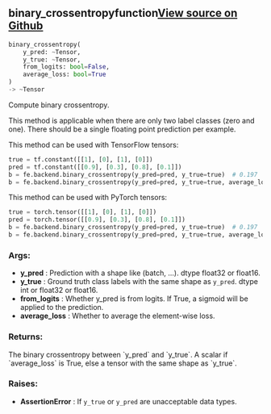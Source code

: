 ## binary_crossentropy<span class="tag">function</span><a class="sourcelink" href=https://github.com/fastestimator/fastestimator/blob/r1.1/fastestimator/backend/binary_crossentropy.py/#L25-L80>View source on Github</a>
```python
binary_crossentropy(
	y_pred: ~Tensor,
	y_true: ~Tensor,
	from_logits: bool=False,
	average_loss: bool=True
)
-> ~Tensor
```
Compute binary crossentropy.

This method is applicable when there are only two label classes (zero and one). There should be a single floating
point prediction per example.

This method can be used with TensorFlow tensors:
```python
true = tf.constant([[1], [0], [1], [0]])
pred = tf.constant([[0.9], [0.3], [0.8], [0.1]])
b = fe.backend.binary_crossentropy(y_pred=pred, y_true=true)  # 0.197
b = fe.backend.binary_crossentropy(y_pred=pred, y_true=true, average_loss=False)  # [0.105, 0.356, 0.223, 0.105]
```

This method can be used with PyTorch tensors:
```python
true = torch.tensor([[1], [0], [1], [0]])
pred = torch.tensor([[0.9], [0.3], [0.8], [0.1]])
b = fe.backend.binary_crossentropy(y_pred=pred, y_true=true)  # 0.197
b = fe.backend.binary_crossentropy(y_pred=pred, y_true=true, average_loss=False)  # [0.105, 0.356, 0.223, 0.105]
```


<h3>Args:</h3>

* **y_pred** :  Prediction with a shape like (batch, ...). dtype float32 or float16.
* **y_true** :  Ground truth class labels with the same shape as `y_pred`. dtype int or float32 or float16.
* **from_logits** :  Whether y_pred is from logits. If True, a sigmoid will be applied to the prediction.
* **average_loss** :  Whether to average the element-wise loss.

<h3>Returns:</h3>
    The binary crossentropy between `y_pred` and `y_true`. A scalar if `average_loss` is True, else a tensor with    the same shape as `y_true`.

<h3>Raises:</h3>

* **AssertionError** :  If `y_true` or `y_pred` are unacceptable data types.

